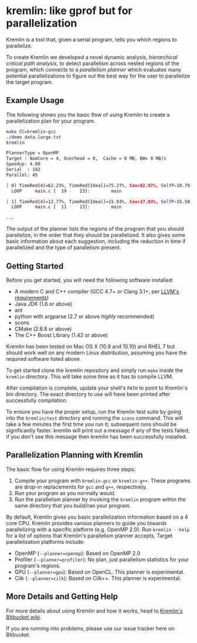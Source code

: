 # kremlin: like gprof but for parallelization

Kremlin is a tool that, given a serial program, tells you which regions to
parallelize.

To create Kremlin we developed a novel dynamic analysis, _hierarchical critical
path analysis_, to detect parallelism across nested regions of the program,
which connects to a _parallelism planner_ which evaluates many potential
parallelizations to figure out the best way for the user to parallelize the
target program. 

## Example Usage

The following shows you the basic flow of using Kremlin to create a
parallelization plan for your program.

```bash
make CC=kremlin-gcc
./demo data.large.txt
kremlin

PlannerType = OpenMP
Target : NumCore = 4, Overhead = 0,  Cache = 0 MB, BW= 0 MB/s
Speedup: 4.00
Serial  : 182
Parallel: 45

[ 0] TimeRed(4)=62.23%, TimeRed(Ideal)=75.27%, Cov=82.97%, SelfP=10.79, DOALL
  LOOP     main.c [  19 -   23]:        main

[ 1] TimeRed(4)=12.77%, TimeRed(Ideal)=15.93%, Cov=17.03%, SelfP=15.50, DOALL
  LOOP     main.c [  11 -   13]:        main

...
```

The output of the planner lists the regions of the program that you should
parallelize, in the order that they should be parallelized.
It also gives some basic information about each suggestion, including the
reduction in time if parallelized and the type of parallelism present.

## Getting Started

Before you get started, you will need the following software installed:

* A modern C and C++ compiler (GCC 4.7+ or Clang 3.1+, per [LLVM's requirements](http://llvm.org/docs/GettingStarted.html#host-c-toolchain-both-compiler-and-standard-library))
* Java JDK (1.6 or above)
* ant
* python with argparse (2.7 or above _highly_ recommended)
* scons
* CMake (2.8.8 or above)
* The C++ Boost Library (1.42 or above)

Kremlin has been tested on Mac OS X (10.9 and 10.10) and RHEL 7 but should work well
on any modern Linux distribution, assuming you have the required software listed above.

To get started clone the kremlin repository and simply run `make` inside the
`kremlin` directory.
This will take some time as it has to compile LLVM.

After compilation is complete, update your shell's `PATH` to point to Kremlin's
bin directory.
The exact directory to use will have been printed after successfully
compilation.

To ensure you have the proper setup, run the Kremlin test suite by going into
the `kremlin/test` directory and running the `scons` command.
This will take a few minutes the first time you run it; subsequent runs should
be significantly faster.
kremlin will print out a message if any of the tests failed; if you don't see
this message then kremlin has been successfully installed.

## Parallelization Planning with Kremlin

The basic flow for using Kremlin requires three steps:

1. Compile your program with `kremlin-gcc` or `kremlin-g++`. These programs are
   drop-in replacements for `gcc` and `g++`, respectively. 
1. Run your program as you normally would.
1. Run the parallelism planner by invoking the `kremlin` program within the
   same directory that you build/ran your program.

By default, Kremlin gives you basic parallelization information based on a 4 core
CPU.
Kremlin provides various planners to guide you towards parallelizing with a specific
platform (e.g. OpenMP 2.0).
Run `kremlin --help` for a list of options that Kremlin's parallelism planner
accepts.
Target parallelization platforms include:

* OpenMP (`--planner=openmp`): Based on OpenMP 2.0
* Profiler (`--planner=profiler`): No plan, just parallelism statistics for
  your program's regions.
* GPU (`--planner=gpu`): Based on OpenCL. This planner is experimental.
* Cilk (`--planner=cilk`): Based on Cilk++. This planner is experimental.

## More Details and Getting Help

For more details about using Kremlin and how it works, head to [Kremlin's Bitbucket wiki](https://bitbucket.org/elsaturnino/kremlin/wiki/Home).

If you are running into problems, please use our issue tracker here on Bitbucket.